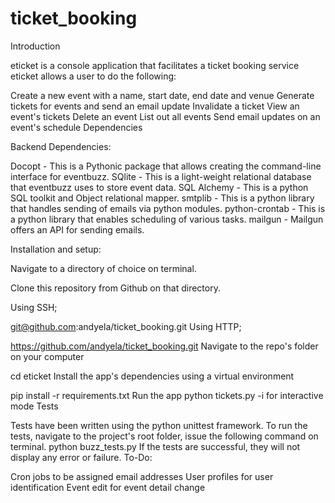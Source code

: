 # ticket_booking
Introduction

eticket is a console application that facilitates a ticket booking service
eticket allows a user to do the following:

Create a new event with a name, start date, end date and venue
Generate tickets for events and send an email update
Invalidate a ticket
View an event's tickets
Delete an event
List out all events
Send email updates on an event's schedule
Dependencies

Backend Dependencies:

Docopt - This is a Pythonic package that allows creating the command-line interface for eventbuzz.
SQlite - This is a light-weight relational database that eventbuzz uses to store event data.
SQL Alchemy - This is a python SQL toolkit and Object relational mapper.
smtplib - This is a python library that handles sending of emails via python modules.
python-crontab - This is a python library that enables scheduling of various tasks.
mailgun - Mailgun offers an API for sending emails.

Installation and setup:

Navigate to a directory of choice on terminal.

Clone this repository from Github on that directory.

Using SSH;

git@github.com:andyela/ticket_booking.git
Using HTTP;

https://github.com/andyela/ticket_booking.git
Navigate to the repo's folder on your computer

cd eticket
Install the app's dependencies using a virtual environment

pip install -r requirements.txt
Run the app
python tickets.py -i for interactive mode
Tests

Tests have been written using the python unittest framework.
To run the tests, navigate to the project's root folder,
issue the following command on terminal.
python buzz_tests.py
If the tests are successful, they will not display any error or failure.
To-Do:

Cron jobs to be assigned email addresses
User profiles for user identification
Event edit for event detail change
